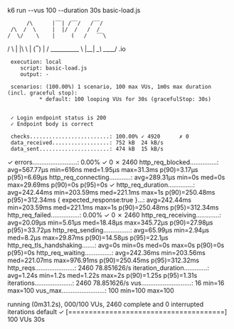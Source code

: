 k6 run --vus 100 --duration 30s basic-load.js

          /\      |‾‾| /‾‾/   /‾‾/
     /\  /  \     |  |/  /   /  /
    /  \/    \    |     (   /   ‾‾\
   /          \   |  |\  \ |  (‾)  |
  / __________ \  |__| \__\ \_____/ .io

     execution: local
        script: basic-load.js
        output: -

     scenarios: (100.00%) 1 scenario, 100 max VUs, 1m0s max duration (incl. graceful stop):
              * default: 100 looping VUs for 30s (gracefulStop: 30s)


     ✓ Login endpoint status is 200
     ✓ Endpoint body is correct

     checks.........................: 100.00% ✓ 4920      ✗ 0
     data_received..................: 752 kB  24 kB/s
     data_sent......................: 474 kB  15 kB/s
   ✓ errors.........................: 0.00%   ✓ 0         ✗ 2460
     http_req_blocked...............: avg=567.77µs min=616ns    med=1.95µs   max=31.3ms   p(90)=3.17µs   p(95)=6.69µs
     http_req_connecting............: avg=289.31µs min=0s       med=0s       max=29.69ms  p(90)=0s       p(95)=0s
   ✓ http_req_duration..............: avg=242.44ms min=203.59ms med=221.1ms  max=1s       p(90)=250.48ms p(95)=312.34ms
       { expected_response:true }...: avg=242.44ms min=203.59ms med=221.1ms  max=1s       p(90)=250.48ms p(95)=312.34ms
     http_req_failed................: 0.00%   ✓ 0         ✗ 2460
     http_req_receiving.............: avg=20.09µs  min=5.61µs   med=18.48µs  max=345.72µs p(90)=27.98µs  p(95)=33.72µs
     http_req_sending...............: avg=65.99µs  min=2.94µs   med=8.2µs    max=29.87ms  p(90)=14.58µs  p(95)=22.1µs
     http_req_tls_handshaking.......: avg=0s       min=0s       med=0s       max=0s       p(90)=0s       p(95)=0s
     http_req_waiting...............: avg=242.36ms min=203.56ms med=221.07ms max=976.91ms p(90)=250.45ms p(95)=312.32ms
     http_reqs......................: 2460    78.851626/s
     iteration_duration.............: avg=1.24s    min=1.2s     med=1.22s    max=2s       p(90)=1.25s    p(95)=1.31s
     iterations.....................: 2460    78.851626/s
     vus............................: 16      min=16      max=100
     vus_max........................: 100     min=100     max=100


running (0m31.2s), 000/100 VUs, 2460 complete and 0 interrupted iterations
default ✓ [======================================] 100 VUs  30s